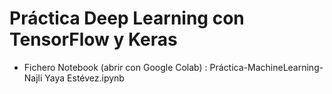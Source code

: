 # Práctica Deep Learning con TensorFlow y Keras


- Fichero Notebook (abrir con Google Colab) : Práctica-MachineLearning-Najli Yaya Estévez.ipynb
